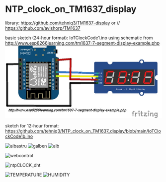 # NTP_clock_on_TM1637_display
library: https://github.com/tehniq3/TM1637-display or // https://github.com/avishorp/TM1637

basic sketch (24-hour format): IoTClockCode1.ino using schematic from http://www.esp8266learning.com/tm1637-7-segment-display-example.php
![basic schematic](https://github.com/tehniq3/NTP_clock_on_TM1637_display/blob/main/wemos-and-TM1637_bb.jpg)

sketch for 12-hour format: https://github.com/tehniq3/NTP_clock_on_TM1637_display/blob/main/IoTClockCode1b.ino

![albastru](https://blogger.googleusercontent.com/img/b/R29vZ2xl/AVvXsEg20-1u6pfqt0P6uqmjdVp9uc7U1P2HaSVSflQ2bcJ5porYFKUsoCcFRy9_0DWW-bKnJleebmGTInYdik-y_WKtgQV58OA20uTqsIXN5oNXncPM7mFcqVFvQsRR5Ca0z0Se0FV4kRYIcvHjXNRlqIoSoBDEjHnhQOCTCd9WoRCCbSPQKB74Fxp2Cb_3Dw/w200-h150/TM1637_05.jpg)
![galben](https://blogger.googleusercontent.com/img/b/R29vZ2xl/AVvXsEg2Q1b2gyRXUEmCZjEICY-T3CLC9izl3qOoP3_JE8r4vYLiL4uEKStPJjSdbwDP_TiPZzq0hGgYp2JOqkd02850qpkINuccoCzsyzvRtLh1405VRSNWCJPR5dhOZ1KKsQD11n0Rj7yirzi8bV6oDLh8A6kpQyrcccnymzXK3o9OuOxOPgwbB6JFT7m_hw/w200-h150/TM1637_06.jpg)
![alb](https://blogger.googleusercontent.com/img/b/R29vZ2xl/AVvXsEgRmfJ_mJEeY6H_QVtXESX-vegdeywY3gV0ZOrlnMfVncW5ziMbjHSAKacWzfV0WyYCK2eEAuL7aqCsQVQs1oXMN4VhGGJs95_uxthkVAS5voqPnBOef-ClFZocaXD4AsY16fC25V2dD8bUUrUA18MAklgS5fcB9_C196wV9sD4CVcpAfIWbfVvfdMqHQ/w200-h150/TM1637_07.jpg)

![webcontrol](https://blogger.googleusercontent.com/img/b/R29vZ2xl/AVvXsEicMxwoEOVYKlz0EYNeGAlGqOOQVkLwDae1waAGi6SKVjXXTJjkYNwfDSMF32eMwvblrFkk-o7JQ71Vbg-PYpJ13j8xtwG8Dzhus75Za-ZfNx1DJqdpBQZWWvk0O8uP17K5Rb-tP8AMnLRIeV0FfiJJmQ17NN0IDl9SthRASY6JegL0rEv3O9jnkJ3msQ/w150-h200/ora_auto_0.jpg)

![ntpCLOCK_dht](https://blogger.googleusercontent.com/img/b/R29vZ2xl/AVvXsEgc2jy-Cd5Vv3vkg0bVez9L7NJ7ob4vxBuRToA8dd24hkBHgIb_8vihazQqZ2eEGkQYaXHUZ69Hd-3PcwSIcFM_OPo2ICy1sGX1ZY_l26xuvTs-lQ1jKtM0-04_qy6z-q-RM4dFlgtIxyDyTaIt-mnARH1TijXGYg6HeDL0qrvQQens-0XWP90lIAKJUQ/s1139/TM1637_DHT_WemosD1_sch1.png)

![TEMPERATURE](https://blogger.googleusercontent.com/img/b/R29vZ2xl/AVvXsEi0Fv9qsf9ej4QL4KzLn6JQow6yUfIB88YizHvvbYRrvJS0YDVsZjXA9cdbejvbnszmQxoqCywcnBDwcVFOVdRXtlHL5mtlY8s_NXuTHb3lDlwMNmx-8LeRYNdLWbCDNo6kSn183flyjjj-deHW6klvNQbXuUYw0MXo8g6rhuocb1mgfFuEZqpaG8z3Jw/w200-h150/proiect4.jpg)
![HUMIDITY](https://blogger.googleusercontent.com/img/b/R29vZ2xl/AVvXsEgoAWxZ6996U_oO_kAyKkVLBHQVqC_XptE0l4SaT47MTESQuGDOKNowe7wSVvyIeWxytDZH5_M4MIuKOa8faGI9ByNAaMCl-FhzrBguHLhKbgKO0ZJ_r0Kq-bu8Um_0asNg_GJfgMkvK-AgG0JpDtt1SVxjLdAkheZkfNWiOj0Y2RgdJ2WBzrP6yQ0e5w/w200-h150/proiect3.jpg)
